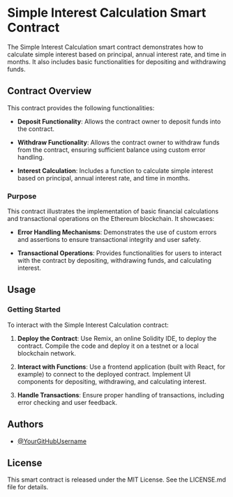 # Simple Interest Calculation Smart Contract

The Simple Interest Calculation smart contract demonstrates how to calculate simple interest based on principal, annual interest rate, and time in months. It also includes basic functionalities for depositing and withdrawing funds.

## Contract Overview

This contract provides the following functionalities:

- **Deposit Functionality**: Allows the contract owner to deposit funds into the contract.
  
- **Withdraw Functionality**: Allows the contract owner to withdraw funds from the contract, ensuring sufficient balance using custom error handling.

- **Interest Calculation**: Includes a function to calculate simple interest based on principal, annual interest rate, and time in months.

### Purpose

This contract illustrates the implementation of basic financial calculations and transactional operations on the Ethereum blockchain. It showcases:

- **Error Handling Mechanisms**: Demonstrates the use of custom errors and assertions to ensure transactional integrity and user safety.
  
- **Transactional Operations**: Provides functionalities for users to interact with the contract by depositing, withdrawing funds, and calculating interest.

## Usage

### Getting Started

To interact with the Simple Interest Calculation contract:

1. **Deploy the Contract**: Use Remix, an online Solidity IDE, to deploy the contract. Compile the code and deploy it on a testnet or a local blockchain network.

2. **Interact with Functions**: Use a frontend application (built with React, for example) to connect to the deployed contract. Implement UI components for depositing, withdrawing, and calculating interest.

3. **Handle Transactions**: Ensure proper handling of transactions, including error checking and user feedback.

## Authors

- [@YourGitHubUsername](https://github.com/YourGitHubUsername)

## License

This smart contract is released under the MIT License. See the LICENSE.md file for details.
